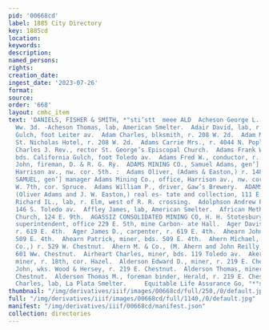 ```yaml
---
pid: '00668cd'
label: 1885 City Directory
key: 1885cd
location: 
keywords: 
description: 
named_persons: 
rights: 
creation_date: 
ingest_date: '2023-07-26'
format: 
source: 
order: '668'
layout: cmhc_item
text: 'DANIELS, FISHER & SMITH, *"sti‘stt  meee ALD  Acheson George L., lab, r. 809
  Ww. 3d. -Acheson Thomas, lab, American Smelter.  Adair David, lab, r. ss. California
  Gulch, foot Leiter av.  Adam Charles, blksmith, r. 208 W. 2d.  Adam Mary Mrs., prop’r
  St. Nicholas Hotel, r. 208 W. 2d.  Adams Carrie Mrs., r. 4044 N. Poplar.  Adams
  Charles J. Rev., rector St. George’s Episcopal Church.  Adams Frank W., teamster,
  bds. California Gulch, foot Toledo av.  Adams Fred W., conductor, r. 124 E. 14th.  Adams
  John, fireman, D. & R. G. Ry.  ADAMS MINING CO., Samuel Adams, gen’] manager, office,
  Harrison av., nw. cor. 5th. :  Adams Oliver, (Adams & Easton,) r. 148 W. Chestnut.  ADAMS
  SAMUEL, gen’] manager Adams Mining Co., office, Harrison av., nw. cor. 5th, r. 300
  W. 7th, cor. Spruce.  Adams William P., driver, Gaw’s Brewery.  ADAMS & EASTON,
  (Oliver Adams and J. W. Easton,) real es- tate and collection, 111 E. 5th.  Adler
  Richard IL., lab, r. Elm, west of R. R. crossing.  Adolphson Andrew P., miner, r.
  146 S. Toledo av.  Affley James, lab, American Smelter.  African Methodist Episcopal
  Church, 124 E. 9th.  AGASSIZ CONSOLIDATED MINING CO, H. H. Stotesbury, manager and
  superintendent, office 229 E. 5th, mine Carbon- ate Hall.  Ager Davis W., carpenter,
  r. 619 E. 4th.  Ager James D., carpenter, r. 619 E. 4th.  Ahearn John, miner, bds.
  509 E. 4th.  Ahearn Patrick, miner, bds. 509 E. 4th.  Ahern Michael, (M. Ahern &
  Co.,) r. 529 W. Chestnut.  Ahern M. & Co., (M. Ahern and John Reilly,) grocers,
  601 Ww. Chestnut.  Airheart Charles, miner, bds. 119 Toledo av.  Akers Joseph A.,
  miner, r. 18th, cor. Hazel.  Alderson Edward D., miner, r. 219 E. Chestnut.  Alderson
  John, wks. Wood & Hersey, r. 219 E. Chestnut.  Alderson Thomas, miner, r. 219 E.
  Chestnut.  Alderson Thomas M., foreman binder, Herald, r. 219 E. Chestnut.  Aldrich
  Charles, lab, La Plata Smelter.     Equitable Life Assurance Go, °*°sdsi"™™ '
thumbnail: "/img/derivatives/iiif/images/00668cd/full/250,/0/default.jpg"
full: "/img/derivatives/iiif/images/00668cd/full/1140,/0/default.jpg"
manifest: "/img/derivatives/iiif/00668cd/manifest.json"
collection: directories
---
```

